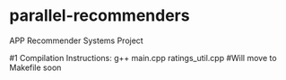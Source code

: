 # parallel-recommenders
APP Recommender Systems Project

#1
Compilation Instructions:
g++ main.cpp ratings_util.cpp
#Will move to Makefile soon
